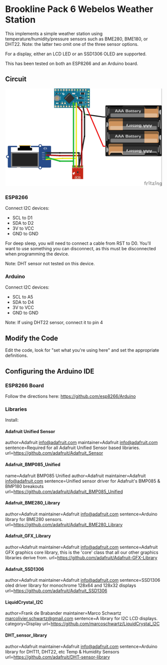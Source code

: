 
# Brookline Pack 6 Webelos Weather Station 

This implements a simple weather station using temperature/humidity/pressure
sensors such as BME280, BME180, or DHT22. Note: the latter two omit one of the three
sensor options.

For a display, either an LCD LED or an SSD1306 OLED are supported.

This has been tested on both an ESP8266 and an Arduino board.

## Circuit 

![circuit diagram](scout-weatherstation_bb.jpg)

### ESP8266 

Connect I2C devices:
* SCL to D1
* SDA to D2
* 3V  to VCC
* GND to GND

For deep sleep, you will need
to connect a cable from RST to D0. You'll want
to use something you can disconnect, as this must
be disconnected when programming the device.

Note: DHT sensor not tested on this device.

### Arduino

Connect I2C devices:
* SCL to A5
* SDA to D4
* 3V  to VCC
* GND to GND

Note: If using DHT22 sensor, connect it to pin 4

## Modify the Code 

Edit the code, look for "set what you're using here"
and set the appropriate definitions.


## Configuring the Arduino IDE 

### ESP8266 Board 
Follow the directions here:
https://github.com/esp8266/Arduino

### Libraries

Install:
#### Adafruit Unified Sensor 
author=Adafruit <info@adafruit.com>
maintainer=Adafruit <info@adafruit.com>
sentence=Required for all Adafruit Unified Sensor based libraries.
url=https://github.com/adafruit/Adafruit_Sensor

#### Adafruit_BMP085_Unified
name=Adafruit BMP085 Unified
author=Adafruit
maintainer=Adafruit <info@adafruit.com>
sentence=Unified sensor driver for Adafruit's BMP085 & BMP180 breakouts
url=https://github.com/adafruit/Adafruit_BMP085_Unified

#### Adafruit_BME280_Library
author=Adafruit
maintainer=Adafruit <info@adafruit.com>
sentence=Arduino library for BME280 sensors.
url=https://github.com/adafruit/Adafruit_BME280_Library

#### Adafruit_GFX_Library 
author=Adafruit
maintainer=Adafruit <info@adafruit.com>
sentence=Adafruit GFX graphics core library, this is the 'core' class that all our other graphics libraries derive from.
url=https://github.com/adafruit/Adafruit-GFX-Library

#### Adafruit_SSD1306
author=Adafruit
maintainer=Adafruit <info@adafruit.com>
sentence=SSD1306 oled driver library for monochrome 128x64 and 128x32 displays
url=https://github.com/adafruit/Adafruit_SSD1306

#### LiquidCrystal_I2C
author=Frank de Brabander
maintainer=Marco Schwartz <marcolivier.schwartz@gmail.com>
sentence=A library for I2C LCD displays.
category=Display
url=https://github.com/marcoschwartz/LiquidCrystal_I2C

#### DHT_sensor_library
author=Adafruit
maintainer=Adafruit <info@adafruit.com>
sentence=Arduino library for DHT11, DHT22, etc Temp & Humidity Sensors
url=https://github.com/adafruit/DHT-sensor-library

